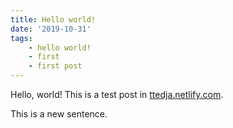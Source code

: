 ```yaml
---
title: Hello world!
date: '2019-10-31'
tags:
    - hello world!
    - first
    - first post
---
```


Hello, world! This is a test post in [ttedja.netlify.com](ttedja.netlify.com).

This is a new sentence.
